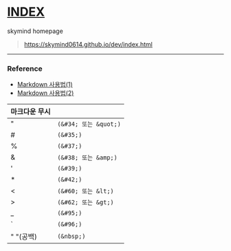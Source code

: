 # [INDEX](https://skymind0614.github.io/dev/index.html)
skymind homepage
>https://skymind0614.github.io/dev/index.html

---
### Reference
- [Markdown 사용법(1)](https://gist.github.com/ihoneymon/652be052a0727ad59601)
- [Markdown 사용법(2)](https://simhyejin.github.io/2016/06/30/Markdown-syntax/)

마크다운 무시|&nbsp;
--------- | ---------
&#34;|`(&#34; 또는 &quot;)`
&#35;|`(&#35;)`
&#37;|`(&#37;)`
&#38;|`(&#38; 또는 &amp;)`
&#39;|`(&#39;)`
&#42;|`(&#42;)`
&#60;|`(&#60; 또는 &lt;)`
&#62;|`(&#62; 또는 &gt;)`
&#95;|`(&#95;)`
&#96;|`(&#96;)`
" "(공백)|`(&nbsp;)`
